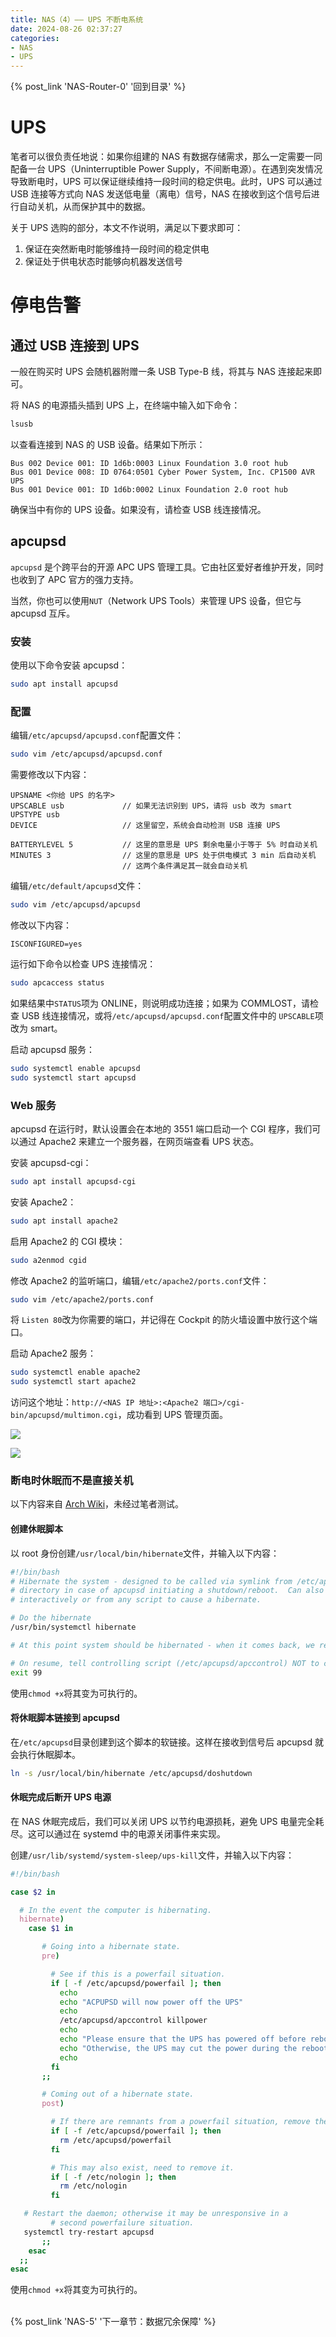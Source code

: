```yaml
---
title: NAS（4）—— UPS 不断电系统
date: 2024-08-26 02:37:27
categories:
- NAS
- UPS
---
```


{% post_link 'NAS-Router-0' '回到目录' %}
<br/>

# UPS

笔者可以很负责任地说：如果你组建的 NAS 有数据存储需求，那么一定需要一同配备一台 UPS（Uninterruptible Power Supply，不间断电源）。在遇到突发情况导致断电时，UPS 可以保证继续维持一段时间的稳定供电。此时，UPS 可以通过 USB 连接等方式向 NAS 发送低电量（离电）信号，NAS 在接收到这个信号后进行自动关机，从而保护其中的数据。

关于 UPS 选购的部分，本文不作说明，满足以下要求即可：

1. 保证在突然断电时能够维持一段时间的稳定供电
2. 保证处于供电状态时能够向机器发送信号

# 停电告警

## 通过 USB 连接到 UPS

一般在购买时 UPS 会随机器附赠一条 USB Type-B 线，将其与 NAS 连接起来即可。

将 NAS 的电源插头插到 UPS 上，在终端中输入如下命令：

```bash
lsusb
```

以查看连接到 NAS 的 USB 设备。结果如下所示：

```text
Bus 002 Device 001: ID 1d6b:0003 Linux Foundation 3.0 root hub
Bus 001 Device 008: ID 0764:0501 Cyber Power System, Inc. CP1500 AVR UPS
Bus 001 Device 001: ID 1d6b:0002 Linux Foundation 2.0 root hub
```

确保当中有你的 UPS 设备。如果没有，请检查 USB 线连接情况。

## apcupsd

`apcupsd` 是个跨平台的开源 APC UPS 管理工具。它由社区爱好者维护开发，同时也收到了 APC 官方的强力支持。

当然，你也可以使用`NUT`（Network UPS Tools）来管理 UPS 设备，但它与 apcupsd 互斥。

### 安装

使用以下命令安装 apcupsd：

```bash
sudo apt install apcupsd
```

### 配置

编辑`/etc/apcupsd/apcupsd.conf`配置文件：

```bash
sudo vim /etc/apcupsd/apcupsd.conf
```

需要修改以下内容：

```text
UPSNAME <你给 UPS 的名字>
UPSCABLE usb             // 如果无法识别到 UPS，请将 usb 改为 smart
UPSTYPE usb
DEVICE                   // 这里留空，系统会自动检测 USB 连接 UPS

BATTERYLEVEL 5           // 这里的意思是 UPS 剩余电量小于等于 5% 时自动关机
MINUTES 3                // 这里的意思是 UPS 处于供电模式 3 min 后自动关机
                         // 这两个条件满足其一就会自动关机
```

编辑`/etc/default/apcupsd`文件：

```bash
sudo vim /etc/apcupsd/apcupsd
```

修改以下内容：

```text
ISCONFIGURED=yes
```

运行如下命令以检查 UPS 连接情况：

```bash
sudo apcaccess status
```

如果结果中`STATUS`项为 ONLINE，则说明成功连接；如果为 COMMLOST，请检查 USB 线连接情况，或将`/etc/apcupsd/apcupsd.conf`配置文件中的 `UPSCABLE`项改为 smart。

启动 apcupsd 服务：

```bash
sudo systemctl enable apcupsd
sudo systemctl start apcupsd
```

### Web 服务

apcupsd 在运行时，默认设置会在本地的 3551 端口启动一个 CGI 程序，我们可以通过 Apache2 来建立一个服务器，在网页端查看 UPS 状态。

安装 apcupsd-cgi：

```bash
sudo apt install apcupsd-cgi
```

安装 Apache2：

```bash
sudo apt install apache2
```

启用 Apache2 的 CGI 模块：

```bash
sudo a2enmod cgid
```

修改 Apache2 的监听端口，编辑`/etc/apache2/ports.conf`文件：

```bash
sudo vim /etc/apache2/ports.conf
```

将 `Listen 80`改为你需要的端口，并记得在 Cockpit 的防火墙设置中放行这个端口。

启动 Apache2 服务：

```bash
sudo systemctl enable apache2
sudo systemctl start apache2
```

访问这个地址：`http://<NAS IP 地址>:<Apache2 端口>/cgi-bin/apcupsd/multimon.cgi`，成功看到 UPS 管理页面。

![](NAS-4/b32da0a7280dd130c0f708d8171de59d_EMwyvDpxCq.png)

![](NAS-4/2d2d2912fc065ad607641471caf30562_yd1ZkAPMh4.png)

### 断电时休眠而不是直接关机

以下内容来自 [Arch Wiki](https://wiki.archlinux.org/title/APC_UPS "Arch Wiki")，未经过笔者测试。

#### 创建休眠脚本

以 root 身份创建`/usr/local/bin/hibernate`文件，并输入以下内容：

```bash
#!/bin/bash
# Hibernate the system - designed to be called via symlink from /etc/apcupsd
# directory in case of apcupsd initiating a shutdown/reboot.  Can also be used
# interactively or from any script to cause a hibernate.

# Do the hibernate
/usr/bin/systemctl hibernate

# At this point system should be hibernated - when it comes back, we resume this script here

# On resume, tell controlling script (/etc/apcupsd/apccontrol) NOT to continue with default action (i.e. shutdown).
exit 99
```

使用`chmod +x`将其变为可执行的。

#### 将休眠脚本链接到 apcupsd

在`/etc/apcupsd`目录创建到这个脚本的软链接。这样在接收到信号后 apcupsd 就会执行休眠脚本。

```bash
ln -s /usr/local/bin/hibernate /etc/apcupsd/doshutdown
```

#### 休眠完成后断开 UPS 电源

在 NAS 休眠完成后，我们可以关闭 UPS 以节约电源损耗，避免 UPS 电量完全耗尽。这可以通过在 systemd 中的电源关闭事件来实现。

创建`/usr/lib/systemd/system-sleep/ups-kill`文件，并输入以下内容：

```bash
#!/bin/bash

case $2 in

  # In the event the computer is hibernating.
  hibernate)
    case $1 in

       # Going into a hibernate state.
       pre)

         # See if this is a powerfail situation.
         if [ -f /etc/apcupsd/powerfail ]; then
           echo
           echo "ACPUPSD will now power off the UPS"
           echo
           /etc/apcupsd/apccontrol killpower
           echo
           echo "Please ensure that the UPS has powered off before rebooting"
           echo "Otherwise, the UPS may cut the power during the reboot!!!"
           echo
         fi
       ;;

       # Coming out of a hibernate state.
       post)

         # If there are remnants from a powerfail situation, remove them.
         if [ -f /etc/apcupsd/powerfail ]; then
           rm /etc/apcupsd/powerfail
         fi

         # This may also exist, need to remove it.
         if [ -f /etc/nologin ]; then
           rm /etc/nologin
         fi

   # Restart the daemon; otherwise it may be unresponsive in a
         # second powerfailure situation.
   systemctl try-restart apcupsd
       ;;
    esac
  ;;
esac
```

使用`chmod +x`将其变为可执行的。

<br/>
{% post_link 'NAS-5' '下一章节：数据冗余保障' %}
